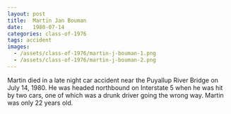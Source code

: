 ```yaml
---
layout: post
title:  Martin Jan Bouman
date:   1980-07-14
categories: class-of-1976
tags: accident
images:
  - /assets/class-of-1976/martin-j-bouman-1.png
  - /assets/class-of-1976/martin-j-bouman-2.png
---
```

Martin died in a late night car accident near the Puyallup River Bridge on July 14, 1980.  He was headed northbound on Interstate 5 when he was hit by two cars, one of which was a drunk driver going the wrong way.  Martin was only 22 years old.
